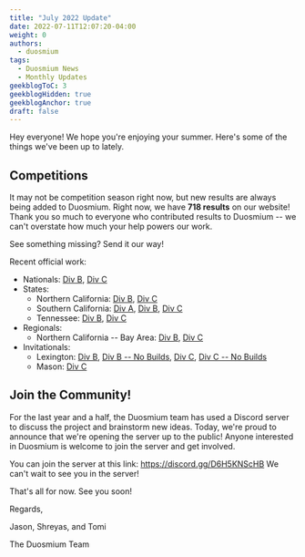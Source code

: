 ```yaml
---
title: "July 2022 Update"
date: 2022-07-11T12:07:20-04:00
weight: 0
authors:
  - duosmium
tags:
  - Duosmium News
  - Monthly Updates
geekblogToC: 3
geekblogHidden: true
geekblogAnchor: true
draft: false 
---
```

Hey everyone! We hope you're enjoying your summer. Here's some of the things we've been up to lately.
<!--more-->
## Competitions

It may not be competition season right now, but new results are always being added to Duosmium. Right now, we have **718 results** on our website!
Thank you so much to everyone who contributed results to Duosmium -- we can't overstate how much your help powers our work.

See something missing? Send it our way!

Recent official work:

* Nationals: [Div B](https://www.duosmium.org/results/2022-05-14_nationals_b/), [Div C](https://www.duosmium.org/results/2022-05-14_nationals_c/)
* States:
  * Northern California: [Div B](https://www.duosmium.org/results/2022-04-02_nCA_states_b/), [Div C](https://www.duosmium.org/results/2022-04-02_nCA_states_c/)
  * Southern California: [Div A](https://www.duosmium.org/results/2022-03-05_sCA_states_a/), [Div B](https://www.duosmium.org/results/2022-04-02_sCA_states_b/), [Div C](https://www.duosmium.org/results/2022-04-02_sCA_states_c/)
  * Tennessee: [Div B](https://www.duosmium.org/results/2022-04-09_TN_states_b/), [Div C](https://www.duosmium.org/results/2022-04-09_TN_states_c/)
* Regionals:
  * Northern California -- Bay Area: [Div B](https://www.duosmium.org/results/2022-03-05_nCA_bay_area_regional_b/), [Div C](https://www.duosmium.org/results/2022-03-05_nCA_bay_area_regional_c/)
* Invitationals:
  * Lexington: [Div B](https://www.duosmium.org/results/2022-04-15_lexington_invitational_b/), [Div B -- No Builds](https://www.duosmium.org/results/2022-04-15_lexington_invitational_no_builds_b/), [Div C](https://www.duosmium.org/results/2022-04-15_lexington_invitational_c/), [Div C -- No Builds](https://www.duosmium.org/results/2022-04-15_lexington_invitational_no_builds_c/)
  * Mason: [Div C](https://www.duosmium.org/results/2022-03-19_mason_invitational_c/)

## Join the Community!

For the last year and a half, the Duosmium team has used a Discord server to discuss the project and brainstorm new ideas. Today, we're proud to announce that we're opening the server up to the public! Anyone interested in Duosmium is welcome to join the server and get involved.

You can join the server at this link: https://discord.gg/D6H5KNScHB We can't wait to see you in the server!

That's all for now. See you soon!

Regards,

Jason, Shreyas, and Tomi

The Duosmium Team

